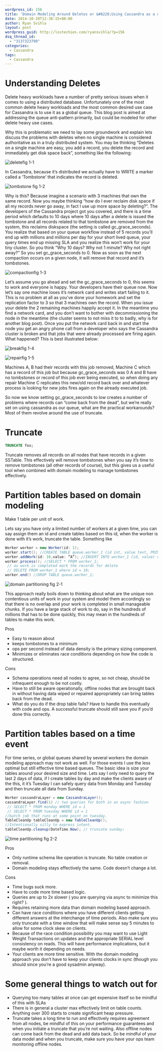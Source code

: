 ```yaml
---
wordpress_id: 156
title: 'Domain Modeling Around Deletes or &#8220;Using Cassandra as a queue even when you know better&#8221;'
date: 2014-10-20T12:30:15+00:00
author: Ryan Svihla
layout: post
wordpress_guid: http://lostechies.com/ryansvihla/?p=156
dsq_thread_id:
  - "3137323790"
categories:
  - Cassandra
tags:
  - Cassandra
---
```

# Understanding Deletes

Delete heavy workloads have a number of pretty serious issues when it comes to using a distributed database. Unfortunately one of the most common delete heavy workloads and the most common desired use case for Cassandra is to use it as a global queue. This blog post is aimed at addressing the queue anti-pattern primarily, but could be modeled for other delete heavy use cases.

Why this is problematic we need to lay some groundwork and explain lets discuss the problems with deletes when no single machine is considered authoritative as in a truly distributed system. You may be thinking &#8220;Deletes on a single machine are easy, you add a record, you delete the record and immediately get disk space back”, something like the following:

![delete](/assets/delete-1.png)fig 1-1

In Cassandra, because it’s distributed we actually have to WRITE a marker called a ‘Tombstone’ that indicates the record is deleted.

![tombstone](/assets/tombstone-1.png) fig 1-2

Why is this? Because imagine a scenario with 3 machines that own the same record. Now you maybe thinking “how do I ever reclaim disk space if all my records never go away, in fact I use up more space by deleting?”. The developers of the Cassandra project got you covered, and there is a time period which defaults to 10 days where 10 days after a delete is issued the tombstone and all records related to that tombstone are removed from the system, this reclaims diskspace (the setting is called gc\_grace\_seconds). You realize that based on your queue workflow instead of 5 records you’ll end up with millions and millions per day for your short lived queue, your query times end up missing SLA and you realize this won’t work for your tiny cluster. So you think “Why 10 days? Why not 1 minute? Why not right away?” So you set gc\_grace\_seconds to 0. Now as soon as the next compaction occurs on a given node, it will remove that record and it’s tombstones.

![compaction](/assets/compaction.png)fig 1-3

Let’s assume you go ahead and set the gc\_grace\_seconds to 0, this seems to work and everyone is happy. Your developers have their queue now. Now let’s say one machine loses it’s network card and writes start failing to it. This is no problem at all as you&#8217;ve done your homework and set the replication factor to 3 so that 3 machines own the record. When you issue your delete the 2 remaining machines happily accept it. In the meantime you find a network card, and you don’t want to bother with decommissioning the node in the meantime (the cluster seems to not miss it to to badly, why is for another blog post). Once you put the network card back in and start the node you get an angry phone call from a developer who says the Cassandra cluster is broken and that jobs that were already processed are firing again. What happened? This is best illustrated below:

 ![break](/assets/break-1.png)fig 1-4

![repair](/assets/repair.png)fig 1-5

Machines A, B had their records with this job removed, Machine C which has a record of this job but because gc\_grace\_seconds was 0 A and B have no tombstones or record of this job ever being executed, so when doing any repair Machine C replicates this new/old record back over and whatever process is looking for new jobs fires again on the already executed job.

So now we know setting gc\_grace\_seconds to low creates a number of problems where records can “come back from the dead”, but we’re really set on using cassandra as our queue, what are the practical workarounds? Most of them revolve around the use of truncate.

# Truncate

```sql
TRUNCATE foo;
```

Truncate removes all records on all nodes that have records in a given SSTable. This effectively will remove tombstones when you say it’s time to remove tombstones (all other records of course), but this gives us a useful tool when combined with domain modeling to manage tombstones effectively.

# Partition tables based on domain modeling

Make 1 table per unit of work.

Lets say you have only a limited number of workers at a given time, you can say assign them an id and create tables based on this id, when the worker is done with it’s work, truncate the table. Something like

```java
Worker worker = new Worker(id: 1);
worker.start(); //CREATE TABLE queue.worker_1 (id int, value text, PRIMARY KEY(id));
worker.addWork(id: 10,value: “A”); //INSERT INTO worker_1 (id, value) value (10, ‘A’);
worker.process(); //SELECT * FROM worker_1; 
 // as work is completed mark the records for delete
 // DELETE FROM worker_1 where id = 10;
worker.end() //DROP TABLE queue.worker_1;
```

![domain partitioning](/assets/partitiondomain.png) fig 2-1

This approach really boils down to thinking about what are the unique non contentious units of work in your system and model them accordingly so that there is no overlap and your work is completed in small manageable chunks. If you have a large stack of work to do, say in the hundreds of millions that has to be done quickly, this may mean in the hundreds of tables to make this work.

Pros

  * Easy to reason about
  * keeps tombstones to a minimum
  * ops per second instead of data density is the primary sizing component.
  * Minimizes or eliminates race conditions depending on how the code is structured.

Cons

  * Schema operations need all nodes to agree, so not cheap, should be infrequent enough to be not costly.
  * Have to still be aware operationally, offline nodes that are brought back in without having data wiped or repaired appropriately can bring tables back from the dead.
  * What do you do if the drop table fails? Have to handle this eventually with code and ops. A successful truncate should still save you if you’d done this correctly.

# Partition tables based on a time event

For time series, or global queues shared by several workers the domain modeling approach may not work as well. For those events I use the less optimal but still effective time based queues. The basic idea is size your tables around your desired size and time. Lets say I only need to query the last 2 days of data, if I create tables by day and make the clients aware of the this, it it’s Tuesday I can safely query data from Monday and Tuesday and then truncate all data from Sunday.

```java
Worker cassandraLayer = new CassandraLayer();
cassandraLayer.find(1) // two queries for both in an async fashion
 // SELECT * FROM monday WHERE id = 1
 // SELECT * FROM tuesday WHERE id = 1
//batch job that runs at some point on tuesday. 
TableCleanUp tableCleanUp = new TableCleanUp();
//Intentionally silly to express intent.
tableCleanUp.cleanup(DateTime.Now); // truncate sunday;
```

![time partitioning](/assets/timepartition.png) fig 2-2

Pros

  * Only runtime schema like operation is truncate. No table creation or removal.
  * Domain modeling stays effectively the same. Code doesn’t change a lot.

Cons

  * Time bugs suck more.
  * Have to code more time based logic.
  * Queries are up to 2x slower ( you are querying via async to minimize this right? ).
  * Requires retaining more data than domain modeling based approach.
  * Can have race conditions where you have different clients getting different answers at the interchange of time periods. Also make sure you only truncate with a time window that will make sense say 5 minutes to allow for some clock skew on clients.
  * Because of the race condition possibility you may want to use Light Weight Transactions on updates and the appropriate SERIAL level consistency on reads. This will have performance implications, but it maybe worth it depending on needs.
  * Your clients are more time sensitive. With the domain modeling approach you don’t have to keep your clients clocks in sync (though you should since you’re a good sysadmin anyway).

# Some general things to watch out for

  * Querying too many tables at once can get expensive itself so be mindful of this with SLAs
  * There is in general a cluster max effectively limit on table counts. Anything over 300 starts to create significant heap pressure.
  * Truncate takes a long time to run and effectively requires agreement from all nodes, be mindful of this on your performance guarantees and when you initiate a truncate that you’re not waiting. Also offline nodes can come back from the dead and add data back. So be mindful of your data model and when you truncate, make sure you have your ops team monitoring offline nodes.
